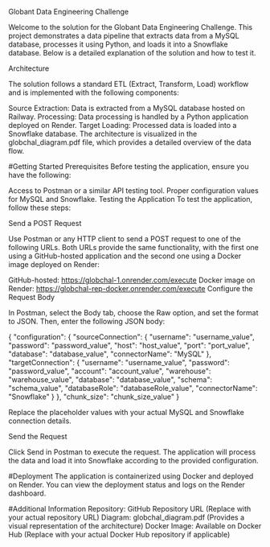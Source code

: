 Globant Data Engineering Challenge

Welcome to the solution for the Globant Data Engineering Challenge. This project demonstrates a data pipeline that extracts data from a MySQL database, processes it using Python, and loads it into a Snowflake database. Below is a detailed explanation of the solution and how to test it.

Architecture

The solution follows a standard ETL (Extract, Transform, Load) workflow and is implemented with the following components:

Source Extraction: Data is extracted from a MySQL database hosted on Railway.
Processing: Data processing is handled by a Python application deployed on Render.
Target Loading: Processed data is loaded into a Snowflake database.
The architecture is visualized in the globchal_diagram.pdf file, which provides a detailed overview of the data flow.

#Getting Started
Prerequisites
Before testing the application, ensure you have the following:

Access to Postman or a similar API testing tool.
Proper configuration values for MySQL and Snowflake.
Testing the Application
To test the application, follow these steps:

Send a POST Request

Use Postman or any HTTP client to send a POST request to one of the following URLs. Both URLs provide the same functionality, with the first one using a GitHub-hosted application and the second one using a Docker image deployed on Render:

GitHub-hosted: https://globchal-1.onrender.com/execute
Docker image on Render: https://globchal-rep-docker.onrender.com/execute
Configure the Request Body

In Postman, select the Body tab, choose the Raw option, and set the format to JSON. Then, enter the following JSON body:

{
  "configuration": {
    "sourceConnection": {
      "username": "username_value",
      "password": "password_value",
      "host": "host_value",
      "port": "port_value",
      "database": "database_value",
      "connectorName": "MySQL"
    },
    "targetConnection": {
      "username": "username_value",
      "password": "password_value",
      "account": "account_value",
      "warehouse": "warehouse_value",
      "database": "database_value",
      "schema": "schema_value",
      "databaseRole": "databaseRole_value",
      "connectorName": "Snowflake"
    }
  },
  "chunk_size": "chunk_size_value"
}

Replace the placeholder values with your actual MySQL and Snowflake connection details.

Send the Request

Click Send in Postman to execute the request. The application will process the data and load it into Snowflake according to the provided configuration.

#Deployment
The application is containerized using Docker and deployed on Render. You can view the deployment status and logs on the Render dashboard.

#Additional Information
Repository: GitHub Repository URL (Replace with your actual repository URL)
Diagram: globchal_diagram.pdf (Provides a visual representation of the architecture)
Docker Image: Available on Docker Hub (Replace with your actual Docker Hub repository if applicable)
